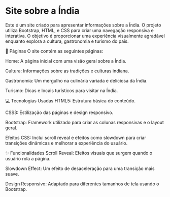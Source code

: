 # Site sobre a Índia
Este é um site criado para apresentar informações sobre a Índia. O projeto utiliza Bootstrap, HTML, e CSS para criar uma navegação responsiva e interativa. O objetivo é proporcionar uma experiência visualmente agradável enquanto explora a cultura, gastronomia e turismo do país.

📑 Páginas
O site contém as seguintes páginas:

Home: A página inicial com uma visão geral sobre a Índia.

Cultura: Informações sobre as tradições e culturas indiana.

Gastronomia: Um mergulho na culinária variada e deliciosa da Índia.

Turismo: Dicas e locais turísticos para visitar na Índia.

💻 Tecnologias Usadas
HTML5: Estrutura básica do conteúdo.

CSS3: Estilização das páginas e design responsivo.

Bootstrap: Framework utilizado para criar as colunas responsivas e o layout geral.

Efeitos CSS: Inclui scroll reveal e efeitos como slowdown para criar transições dinâmicas e melhorar a experiência do usuário.

✨ Funcionalidades
Scroll Reveal: Efeitos visuais que surgem quando o usuário rola a página.

Slowdown Effect: Um efeito de desaceleração para uma transição mais suave.

Design Responsivo: Adaptado para diferentes tamanhos de tela usando o Bootstrap.
